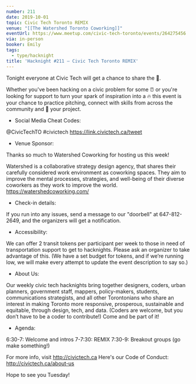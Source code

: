 ```yaml
---
number: 211
date: 2019-10-01
topic: Civic Tech Toronto REMIX
venue: "[[The Watershed Toronto Coworking]]"
eventUrl: https://www.meetup.com/civic-tech-toronto/events/264275456
via: in-person
booker: Emily
tags:
  - type/hacknight
title: 'Hacknight #211 – Civic Tech Toronto REMIX'
---
```


Tonight everyone at Civic Tech will get a chance to share the 🎤.

Whether you've been hacking on a civic problem for some ⏰ or you're looking for support to turn your spark of inspiration into a 🔥 this event is your chance to practice pitching, connect with skills from across the community and 🚀 your project.

+ Social Media Cheat Codes:

@CivicTechTO \#civictech
https://link.civictech.ca/tweet

+ Venue Sponsor:

Thanks so much to Watershed Coworking for hosting us this week!

Watershed is a collaborative strategy design agency, that shares their carefully considered work environment as coworking spaces. They aim to improve the mental processes, strategies, and well-being of their diverse coworkers as they work to improve the world. https://watershedcoworking.com/

+ Check-in details:

If you run into any issues, send a message to our "doorbell" at 647-812-2649, and the organizers will get a notification.

+ Accessibility:

We can offer 2 transit tokens per participant per week to those in need of transportation support to get to hacknights. Please ask an organizer to take advantage of this. (We have a set budget for tokens, and if we’re running low, we will make every attempt to update the event description to say so.)

+ About Us:

Our weekly civic tech hacknights bring together designers, coders, urban planners, government staff, mappers, policy-makers, students, communications strategists, and all other Torontonians who share an interest in making Toronto more responsive, prosperous, sustainable and equitable, through design, tech, and data. (Coders are welcome, but you don’t have to be a coder to contribute!) Come and be part of it!

+ Agenda:

6:30-7: Welcome and intros
7-7:30: REMIX
7:30-9: Breakout groups (go make something!)

For more info, visit http://civictech.ca
Here's our Code of Conduct: http://civictech.ca/about-us

Hope to see you Tuesday!